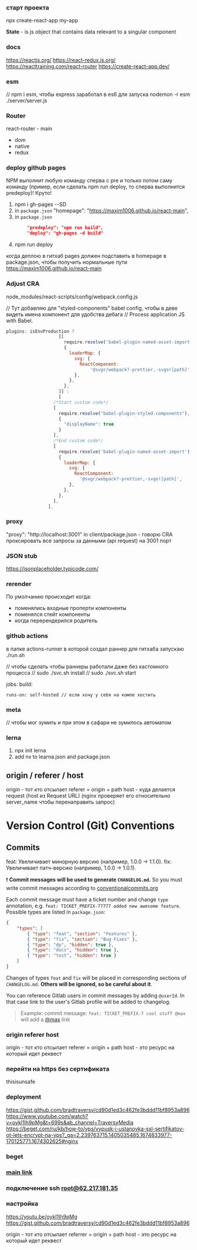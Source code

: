 ### старт проекта
npx create-react-app my-app 

**State** - is js object that contains data relevant to a singular component

### docs
https://reactjs.org/
https://react-redux.js.org/
https://reacttraining.com/react-router
https://create-react-app.dev/

### esm
// npm i esm, чтобы express заработал в es6 для запуска nodemon -r esm ./server/server.js

### Router
react-router - main
- dom
- native
- redux

### deploy github pages
NPM выполнит любую команду сперва с pre и только потом саму команду (пример, если сделать npm run deploy, то сперва выполнится predeploy)! Круто!

1) npm i gh-pages --SD
2) in `package.json` "homepage": "https://maxim1006.github.io/react-main",
3) in `package.json` 
```json
        "predeploy": "npm run build",
        "deploy": "gh-pages -d build"
```
4) npm run deploy

когда деплою в гитхаб pages должен подставить в homepage в package.json, чтобы получить нормальные пути
https://maxim1006.github.io/react-main



### Adjust CRA
node_modules/react-scripts/config/webpack.config.js

// Тут добавляю для "styled-components" babel config, чтобы в деве видеть имена компонент для удобства дебага
// Process application JS with Babel.
```js
plugins: isEnvProduction ?
                    [[
                      require.resolve('babel-plugin-named-asset-import'),
                      {
                        loaderMap: {
                          svg: {
                            ReactComponent:
                                '@svgr/webpack?-prettier,-svgo![path]',
                          },
                        },
                      },
                    ]] :
                    [
                  /*Start custom code*/
                  [
                    require.resolve("babel-plugin-styled-components"),
                    {
                      "displayName": true
                    }
                  ],
                  /*End custom code*/
                  [
                    require.resolve('babel-plugin-named-asset-import'),
                    {
                      loaderMap: {
                        svg: {
                          ReactComponent:
                            '@svgr/webpack?-prettier,-svgo![path]',
                        },
                      },
                    },
                  ],
                ],
```

### proxy
"proxy": "http://localhost:3001" in client/package.json - говорю CRA проксировать все запросы за данными (api request) на 3001 порт


### JSON stub
https://jsonplaceholder.typicode.com/



### rerender
По умолчанию происходит когда:
- поменялись входные проперти компоненты
- поменялся стейт компоненты
- когда перерендерился родитель


### github actions
в папке actions-runner в которой создал раннер для гитхаба запускаю ./run.sh

// чтобы сделать чтобы раннеры работали даже без кастомного процесса
// sudo ./svc.sh install
// sudo ./svc.sh start

jobs:
  build:

    runs-on: self-hosted // если хочу у себя на компе хостить


### meta 
// чтобы мог зумить и при этом в сафари не зумилось автоматом
<meta name="viewport" content="width=device-width, initial-scale=1.0">
<meta name="viewport" content="width=device-width, initial-scale=1.0, maximum-scale=1.0, user-scalable=no">


### lerna
1) npx init lerna
2) add nx to learna.json and package.json

## origin / referer / host
origin - тот кто отсылает
referer = origin + path
host - куда делается request (host из Request URL) (nginx проверяет его относительно server_name чтобы перенаправить запрос)

# Version Control (Git) Conventions

## Commits

feat: Увеличивает минорную версию (например, 1.0.0 → 1.1.0).
fix: Увеличивает патч-версию (например, 1.0.0 → 1.0.1).

❗️ **Commit messages will be used to generate `CHANGELOG.md`.**
So you must write commit messages according to [conventionalcommits.org](https://www.conventionalcommits.org/en/v1.0.0/#summary)

Each commit message must have a ticket number and change `type` annotation, e.g. `feat: TICKET_PREFIX-77777 added new awesome feature`.
Possible types are listed in `package.json`:

```json
{
    "types": [
        { "type": "feat", "section": "Features" },
        { "type": "fix", "section": "Bug Fixes" },
        { "type": "dp", "hidden": true },
        { "type": "docs", "hidden": true },
        { "type": "test", "hidden": true }
    ]
}
```

Changes of types `feat` and `fix` will be placed in corresponding sections of `CHANGELOG.md`. **Others will be ignored, so be careful about it**.

You can reference Gitlab users in commit messages by adding `@userId`. In that case link to the user's Gitlab profile will be added to changelog.

> Example: commit message: `feat: TICKET_PREFIX-7 cool stuff @max` will add a [@max](https://git.repository.com/max) link

### origin referer host
origin - тот кто отсылает
referer = origin + path
host - это ресурс на который идет реквест

### перейти на https без сертификата
thisisunsafe

### deployment
https://gist.github.com/bradtraversy/cd90d1ed3c462fe3bddd11bf8953a896
https://www.youtube.com/watch?v=oykl1Ih9pMg&t=699s&ab_channel=TraversyMedia
https://beget.com/ru/kb/how-to/vps/vypusk-i-ustanovka-ssl-sertifikatov-ot-lets-encrypt-na-vps?_ga=2.239763715.1405035485.1674833977-170125771.1674302625#nginx

### beget
### [main link](https://cp.beget.com/vps/maximprosv)

### подключение ssh root@62.217.181.35

### настройка
https://youtu.be/oykl1Ih9pMg
https://gist.github.com/bradtraversy/cd90d1ed3c462fe3bddd11bf8953a896

origin - тот кто отсылает
referrer = origin + path
host - это ресурс на который идет реквест
